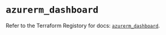 # `azurerm_dashboard`

Refer to the Terraform Registory for docs: [`azurerm_dashboard`](https://registry.terraform.io/providers/hashicorp/azurerm/3.61.0/docs/resources/dashboard).
